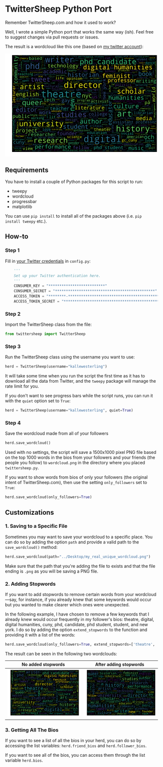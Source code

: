 # TwitterSheep Python Port

Remember TwitterSheep.com and how it used to work? 

Well, I wrote a simple Python port that works the same way (ish). Feel free to suggest changes via pull requests or issues.

The result is a wordcloud like this one (based on [my twitter account](http://www.twitter.com/kallewesterling)):

![Image showing an example of my wordcloud generated using the script.](images/my_wordcloud.png)

## Requirements

You have to install a couple of Python packages for this script to run:
- tweepy
- wordcloud
- progressbar
- matplotlib

You can use `pip install` to install all of the packages above (i.e. `pip install tweepy` etc.).

## How-to

### Step 1

Fill in [your Twitter credentials](https://developer.twitter.com/en/apply-for-access.html) in `config.py`:

```python
    '''
    Set up your Twitter authentication here.
    '''
    CONSUMER_KEY = "**************************"
    CONSUMER_SECRET = "**********************************************"
    ACCESS_TOKEN = "********-**********************************************"
    ACCESS_TOKEN_SECRET = "**********************************************"
```

### Step 2

Import the TwitterSheep class from the file:

```python
from twittersheep import TwitterSheep
```

### Step 3

Run the TwitterSheep class using the username you want to use:

```python
herd = TwitterSheep(username="kallewesterling")
```

It will take some time when you run the script the first time as it has to download all the data from Twitter, and the `tweepy` package will manage the rate limit for you.

If you don't want to see progress bars while the script runs, you can run it with the `quiet` option set to `True`:

```python
herd = TwitterSheep(username="kallewesterling", quiet=True)
```

### Step 4

Save the wordcloud made from all of your followers

```python
herd.save_wordcloud()
```

Used with no settings, the script will save a 1500x1000 pixel PNG file based on the top 1000 words in the bios from your followers and your friends (the people you follow) to `wordcloud.png` in the directory where you placed `twittersheep.py`.

If you want to show words from bios of only your followers (the original intent of TwitterSheep.com), then use the setting `only_followers` set to `True`:

```python
herd.save_wordcloud(only_followers=True)
```

## Customizations

### 1. Saving to a Specific File

Sometimes you may want to save your wordcloud to a specific place. You can do so by adding the option `path` and provide a valid path to the `save_wordcloud()` method:

```python
herd.save_wordcloud(path="../Desktop/my_real_unique_wordcloud.png")
```

Make sure that the path that you're adding the file to exists and that the file ending is `.png` as you will be saving a PNG file.


### 2. Adding Stopwords

If you want to add stopwords to remove certain words from your wordcloud—say, for instance, if you already knew that some keywords would occur but you wanted to make clearer which ones were unexpected.

In the following example, I have chosen to remove a few keywords that I already knew would occur frequently in my follower's bios: theatre, digital, digital humanities, cuny, phd, candidate, phd student, student, and new york. I do so by adding the option `extend_stopwords` to the function and providing it with a list of the words:

```python
herd.save_wordcloud(only_followers=True, extend_stopwords=['theatre', 'digital', 'digital humanities', 'cuny', 'phd', 'candidate', 'phd student', 'student', 'new york'])
```

The result can be seen in the following two wordclouds:

No added stopwords             |  After adding stopwords
:-------------------------:|:-------------------------:
![](images/my_wordcloud.png)  |  ![](images/my_wordcloud_after_filtering.png)


### 3. Getting All The Bios

If you want to see a list of all the bios in your herd, you can do so by accessing the list variables: `herd.friend_bios` and `herd.follower_bios`.

If you want to see all of the bios, you can access them through the list variable `herd.bios`.

